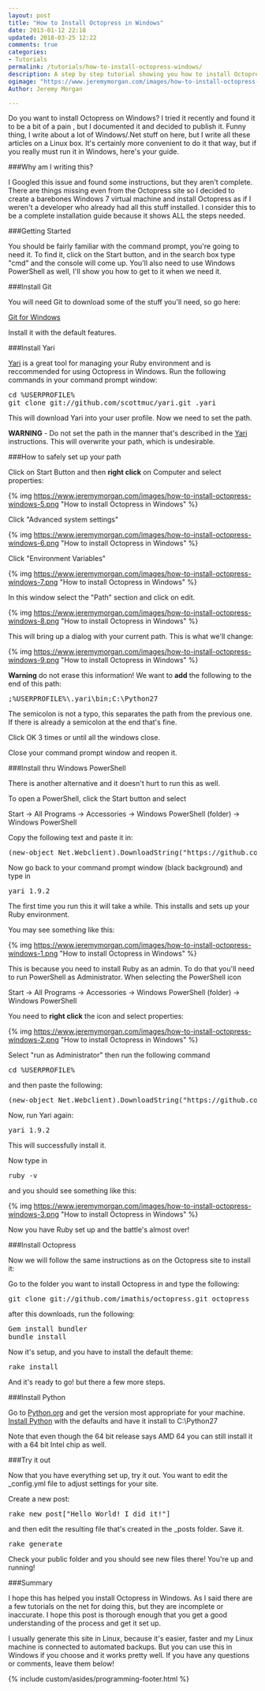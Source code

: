 ```yaml
---
layout: post
title: "How to Install Octopress in Windows"
date: 2013-01-12 22:18
updated: 2018-03-25 12:22
comments: true
categories: 
- Tutorials
permalink: /tutorials/how-to-install-octopress-windows/
description: A step by step tutorial showing you how to install Octopress in Windows
ogimage: "https://www.jeremymorgan.com/images/how-to-install-octopress-windows-10.png"
Author: Jeremy Morgan

---
```

Do you want to install Octopress on Windows? I tried it recently and found it to be a bit of a pain , but I documented it and decided to publish it. Funny thing, I write about a lot of Windows/.Net stuff on here, but I write all these articles on a Linux box. It's certainly more convenient to do it that way, but if you really must run it in Windows, here's your guide. 

<!-- more -->

###Why am I writing this?

I Googled this issue and found some instructions, but they aren't complete. There are things missing even from the Octopress site so I decided to create a barebones Windows 7 virtual machine and install Octopress as if I weren't a developer who already had all this stuff installed. I consider this to be a complete installation guide because it shows ALL the steps needed. 

###Getting Started

You should be fairly familiar with the command prompt, you're going to need it. To find it, click on the Start button, and in the search box type "cmd" and the console will come up. You'll also need to use Windows PowerShell as well, I'll show you how to get to it when we need it.

###Install Git

You will need Git to download some of the stuff you'll need, so go here:

<a href="http://git-scm.com/download/win" rel="nofollow">Git for Windows</a>

Install it with the default features. 

###Install Yari

<a href="https://github.com/scottmuc/yari" rel="nofollow">Yari</a> is a great tool for managing your Ruby environment and is reccommended for using Octopress in Windows. Run the following commands in your command prompt window:

<pre>
cd %USERPROFILE%
git clone git://github.com/scottmuc/yari.git .yari
</pre>

This will download Yari into your user profile. Now we need to set the path.

**WARNING** - Do not set the path in the manner that's described in the <a href="https://github.com/scottmuc/yari" rel="nofollow">Yari</a> instructions. This will overwrite your path, which is undesirable. 

###How to safely set up your path

Click on Start Button and then **right click** on Computer and select properties:

{% img https://www.jeremymorgan.com/images/how-to-install-octopress-windows-5.png "How to install Octopress in Windows" %}

Click "Advanced system settings"

{% img https://www.jeremymorgan.com/images/how-to-install-octopress-windows-6.png "How to install Octopress in Windows" %}

Click "Environment Variables"

{% img https://www.jeremymorgan.com/images/how-to-install-octopress-windows-7.png "How to install Octopress in Windows" %}

In this window select the "Path" section and click on edit. 

{% img https://www.jeremymorgan.com/images/how-to-install-octopress-windows-8.png "How to install Octopress in Windows" %}

This will bring up a dialog with your current path. This is what we'll change:

{% img https://www.jeremymorgan.com/images/how-to-install-octopress-windows-9.png "How to install Octopress in Windows" %}

**Warning** do not erase this information! We want to **add** the following to the end of this path:


<pre>
;%USERPROFILE%\.yari\bin;C:\Python27
</pre>

The semicolon is not a typo, this separates the path from the previous one. If there is already a semicolon at the end that's fine. 

Click OK 3 times or until all the windows close. 

Close your command prompt window and reopen it. 

###Install thru Windows PowerShell

There is another alternative and it doesn't hurt to run this as well.

To open a PowerShell, click the Start button and select

Start -&gt; All Programs -&gt; Accessories -&gt; Windows PowerShell (folder) -&gt; Windows PowerShell

Copy the following text and paste it in:

<pre>
(new-object Net.Webclient).DownloadString("https://github.com/scottmuc/yari/raw/master/installer.ps1") | iex
</pre>

Now go back to your command prompt window (black background) and type in 

<pre>
yari 1.9.2 
</pre>

The first time you run this it will take a while. This installs and sets up your Ruby environment.  

You may see something like this:

{% img https://www.jeremymorgan.com/images/how-to-install-octopress-windows-1.png "How to install Octopress in Windows" %}

This is because you need to install Ruby as an admin. To do that you'll need to run PowerShell as Administrator. When selecting the PowerShell icon 

Start -&gt; All Programs -&gt; Accessories -&gt; Windows PowerShell (folder) -&gt; Windows PowerShell 

You need to **right click** the icon and select properties:

{% img https://www.jeremymorgan.com/images/how-to-install-octopress-windows-2.png "How to install Octopress in Windows" %}

Select "run as Administrator" then run the following command

<pre>
cd %USERPROFILE%
</pre>

and then paste the following:

<pre>
(new-object Net.Webclient).DownloadString("https://github.com/scottmuc/yari/raw/master/installer.ps1") | iex
</pre>


Now, run Yari again:

<pre>
yari 1.9.2 
</pre>

This will successfully install it. 

Now type in 

<pre>
ruby -v
</pre>

and you should see something like this:

{% img https://www.jeremymorgan.com/images/how-to-install-octopress-windows-3.png "How to install Octopress in Windows" %}

Now you have Ruby set up and the battle's almost over!

###Install Octopress

Now we will follow the same instructions as on the Octopress site to install it:

Go to the folder you want to install Octopress in and type the following:

<pre>
git clone git://github.com/imathis/octopress.git octopress
</pre>

after this downloads, run the following:

<pre>
Gem install bundler
bundle install
</pre>

Now it's setup, and you have to install the default theme:

<pre>
rake install
</pre>

And it's ready to go! but there a few more steps.

###Install Python

Go to <a href="http://www.python.org/getit/releases/2.7.2/" rel="nofollow">Python.org</a> and get the version most appropriate for your machine. <a href="http://docs.python.org/2/using/windows.html" rel="nofollow">Install Python</a> with the defaults and have it install to C:\Python27

Note that even though the 64 bit release says AMD 64 you can still install it with a 64 bit Intel chip as well.

###Try it out

Now that you have everything set up, try it out. You want to edit the _config.yml file to adjust settings for your site. 

Create a new post:

<pre>
rake new_post["Hello World! I did it!"]
</pre>

and then edit the resulting file that's created in the _posts folder. Save it.

<pre>
rake generate
</pre>

Check your public folder and you should see new files there! You're up and running!

###Summary

I hope this has helped you install Octopress in Windows. As I said there are a few tutorials on the net for doing this, but they are incomplete or inaccurate. I hope this post is thorough enough that you get a good understanding of the process and get it set up.

I usually generate this site in Linux, because it's easier, faster and my Linux machine is connected to automated backups. But you can use this in Windows if you choose and it works pretty well. If you have any questions or comments, leave them below!

{% include custom/asides/programming-footer.html %}




